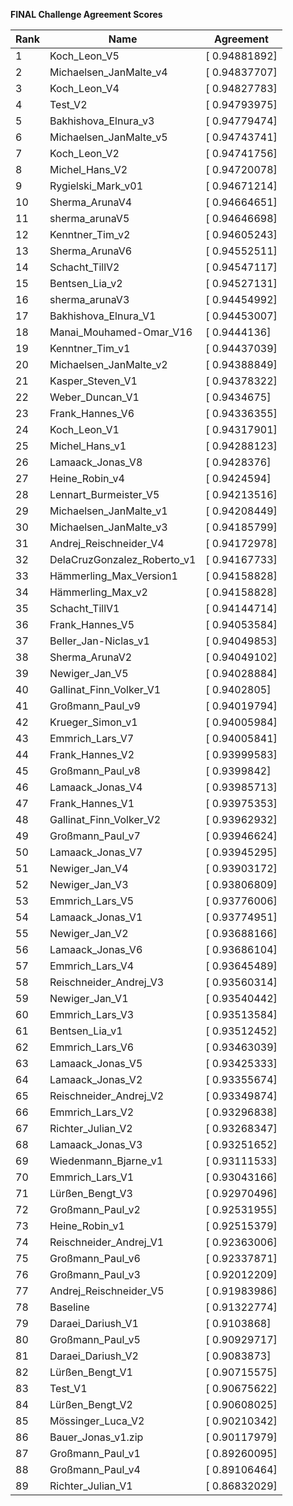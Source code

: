 **FINAL Challenge Agreement Scores**



|Rank|Name|Agreement|
|----|-----|---|
|1|Koch_Leon_V5|[ 0.94881892]|
|2|Michaelsen_JanMalte_v4|[ 0.94837707]|
|3|Koch_Leon_V4|[ 0.94827783]|
|4|Test_V2|[ 0.94793975]|
|5|Bakhishova_Elnura_v3|[ 0.94779474]|
|6|Michaelsen_JanMalte_v5|[ 0.94743741]|
|7|Koch_Leon_V2|[ 0.94741756]|
|8|Michel_Hans_V2|[ 0.94720078]|
|9|Rygielski_Mark_v01|[ 0.94671214]|
|10|Sherma_ArunaV4|[ 0.94664651]|
|11|sherma_arunaV5|[ 0.94646698]|
|12|Kenntner_Tim_v2|[ 0.94605243]|
|13|Sherma_ArunaV6|[ 0.94552511]|
|14|Schacht_TillV2|[ 0.94547117]|
|15|Bentsen_Lia_v2|[ 0.94527131]|
|16|sherma_arunaV3|[ 0.94454992]|
|17|Bakhishova_Elnura_V1|[ 0.94453007]|
|18|Manai_Mouhamed-Omar_V16|[ 0.9444136]|
|19|Kenntner_Tim_v1|[ 0.94437039]|
|20|Michaelsen_JanMalte_v2|[ 0.94388849]|
|21|Kasper_Steven_V1|[ 0.94378322]|
|22|Weber_Duncan_V1|[ 0.9434675]|
|23|Frank_Hannes_V6|[ 0.94336355]|
|24|Koch_Leon_V1|[ 0.94317901]|
|25|Michel_Hans_v1|[ 0.94288123]|
|26|Lamaack_Jonas_V8|[ 0.9428376]|
|27|Heine_Robin_v4|[ 0.9424594]|
|28|Lennart_Burmeister_V5|[ 0.94213516]|
|29|Michaelsen_JanMalte_v1|[ 0.94208449]|
|30|Michaelsen_JanMalte_v3|[ 0.94185799]|
|31|Andrej_Reischneider_V4|[ 0.94172978]|
|32|DelaCruzGonzalez_Roberto_v1|[ 0.94167733]|
|33|Hämmerling_Max_Version1|[ 0.94158828]|
|34|Hämmerling_Max_v2|[ 0.94158828]|
|35|Schacht_TillV1|[ 0.94144714]|
|36|Frank_Hannes_V5|[ 0.94053584]|
|37|Beller_Jan-Niclas_v1|[ 0.94049853]|
|38|Sherma_ArunaV2|[ 0.94049102]|
|39|Newiger_Jan_V5|[ 0.94028884]|
|40|Gallinat_Finn_Volker_V1|[ 0.9402805]|
|41|Großmann_Paul_v9|[ 0.94019794]|
|42|Krueger_Simon_v1|[ 0.94005984]|
|43|Emmrich_Lars_V7|[ 0.94005841]|
|44|Frank_Hannes_V2|[ 0.93999583]|
|45|Großmann_Paul_v8|[ 0.9399842]|
|46|Lamaack_Jonas_V4|[ 0.93985713]|
|47|Frank_Hannes_V1|[ 0.93975353]|
|48|Gallinat_Finn_Volker_V2|[ 0.93962932]|
|49|Großmann_Paul_v7|[ 0.93946624]|
|50|Lamaack_Jonas_V7|[ 0.93945295]|
|51|Newiger_Jan_V4|[ 0.93903172]|
|52|Newiger_Jan_V3|[ 0.93806809]|
|53|Emmrich_Lars_V5|[ 0.93776006]|
|54|Lamaack_Jonas_V1|[ 0.93774951]|
|55|Newiger_Jan_V2|[ 0.93688166]|
|56|Lamaack_Jonas_V6|[ 0.93686104]|
|57|Emmrich_Lars_V4|[ 0.93645489]|
|58|Reischneider_Andrej_V3|[ 0.93560314]|
|59|Newiger_Jan_V1|[ 0.93540442]|
|60|Emmrich_Lars_V3|[ 0.93513584]|
|61|Bentsen_Lia_v1|[ 0.93512452]|
|62|Emmrich_Lars_V6|[ 0.93463039]|
|63|Lamaack_Jonas_V5|[ 0.93425333]|
|64|Lamaack_Jonas_V2|[ 0.93355674]|
|65|Reischneider_Andrej_V2|[ 0.93349874]|
|66|Emmrich_Lars_V2|[ 0.93296838]|
|67|Richter_Julian_V2|[ 0.93268347]|
|68|Lamaack_Jonas_V3|[ 0.93251652]|
|69|Wiedenmann_Bjarne_v1|[ 0.93111533]|
|70|Emmrich_Lars_V1|[ 0.93043166]|
|71|Lürßen_Bengt_V3|[ 0.92970496]|
|72|Großmann_Paul_v2|[ 0.92531955]|
|73|Heine_Robin_v1|[ 0.92515379]|
|74|Reischneider_Andrej_V1|[ 0.92363006]|
|75|Großmann_Paul_v6|[ 0.92337871]|
|76|Großmann_Paul_v3|[ 0.92012209]|
|77|Andrej_Reischneider_V5|[ 0.91983986]|
|78|Baseline|[ 0.91322774]|
|79|Daraei_Dariush_V1|[ 0.9103868]|
|80|Großmann_Paul_v5|[ 0.90929717]|
|81|Daraei_Dariush_V2|[ 0.9083873]|
|82|Lürßen_Bengt_V1|[ 0.90715575]|
|83|Test_V1|[ 0.90675622]|
|84|Lürßen_Bengt_V2|[ 0.90608025]|
|85|Mössinger_Luca_V2|[ 0.90210342]|
|86|Bauer_Jonas_v1.zip|[ 0.90117979]|
|87|Großmann_Paul_v1|[ 0.89260095]|
|88|Großmann_Paul_v4|[ 0.89106464]|
|89|Richter_Julian_V1|[ 0.86832029]|
